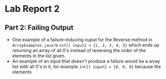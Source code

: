 # Lab Report 2

## Part 2: Failing Output
- One example of a failure-inducing ouput for the Reverse method in `ArrayExamples.java` is `int[] input1 = {1, 2, 3, 4, 5}` which ends up returning an array of all 0's instead of reversing the order of the elements in the list given.
- An example of an input that doesn't produce a failure would be a array list with all 0's in it, for example `int[] input2 = {0, 0, 0}` because the elements 

